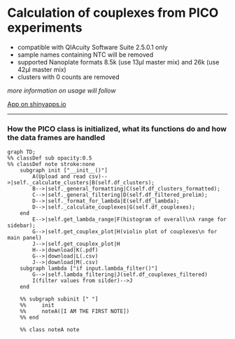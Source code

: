 # Calculation of couplexes from PICO experiments

- compatible with QIAcuity Software Suite 2.5.0.1 only
- sample names containing NTC will be removed
- supported Nanoplate formats 8.5k (use 13µl master mix) and 26k (use 42µl master mix)
- clusters with 0 counts are removed


*more information on usage will follow*

[App on shinyapps.io](https://thundert.shinyapps.io/calculate_couplexes/)


---

### How the PICO class is initialized, what its functions do and how the data frames are handled
```mermaid
graph TD;
%% classDef sub opacity:0.5
%% classDef note stroke:none
    subgraph init ["__init__()"]
        A(Upload and read csv)-->|self._calculate_clusters|B(self.df_clusters);
        B-->|self._general_formatting|C(self.df_clusters_formatted);
        C-->|self._general_filtering|D(self.df_filtered_prelim);
        D-->|self._format_for_lambda|E(self.df_lambda);
        D-->|self._calculate_couplexes|G(self.df_couplexes);
    end
        E-->|self.get_lambda_range|F(histogram of overall\nλ range for sidebar);
        G-->|self.get_couplex_plot|H(violin plot of couplexes\n for main panel)
        J-->|self.get_couplex_plot|H
        H-->|download|K(.pdf)
        G-->|download|L(.csv)
        J-->|download|M(.csv)
    subgraph lambda ["if input.lambda_filter()"]
        G-->|self.lambda_filtering|J(self.df_couplexes_filtered)
        I(filter values from silder)-->J
    end

    %% subgraph subinit [" "]
    %%     init
    %%     noteA([I AM THE FIRST NOTE])
    %% end

    %% class noteA note
    
```

<!-- (re)deploying the app

```powershell
rsconnect deploy shiny C:\Users\tl100\PycharmProjects\shiny_amulator --name thundert --title calculate_couplexes
``` -->

<!-- rename git repository
* disconnect from remote ```git remote rm origin```
* add the new remote branch ```git remote add origin https://github.com/LangeTo/calculations-pico.git```
* then set upstream branch ```git push --set-upstream origin master``` -->

<!-- might also be interesting instead of shiny: https://docs.bokeh.org/en/latest/index.html#  -->